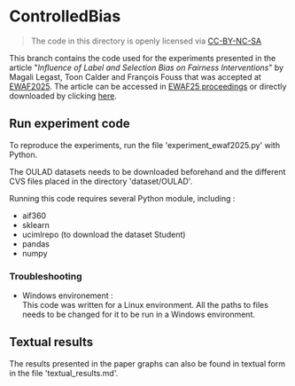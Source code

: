 # ControlledBias

> The code in this directory is openly licensed via [CC-BY-NC-SA](https://creativecommons.org/licenses/by-nc-sa/4.0/)

This branch contains the code used for the experiments presented in the article "*Influence of Label and Selection Bias on Fairness Interventions*" by Magali Legast, Toon Calder and François Fouss that was accepted at [EWAF2025](https://2025.ewaf.org/home).
The article can be accessed in [EWAF25 proceedings](https://proceedings.mlr.press/v294/) or directly downloaded by clicking [here](https://raw.githubusercontent.com/mlresearch/v294/main/assets/legast25a/legast25a.pdf).

## Run experiment code

To reproduce the experiments, run the file 'experiment_ewaf2025.py' with Python.

The OULAD datasets needs to be downloaded beforehand and the different CVS files placed in the directory 'dataset/OULAD'.

Running this code requires several Python module, including :
- aif360
- sklearn
- ucimlrepo (to download the dataset Student)
- pandas
- numpy


### Troubleshooting

- Windows environement :\
    This code was written for a Linux environment. All the paths to files needs to be changed for it to be run in a Windows environment.

## Textual results

The results presented in the paper graphs can also be found in textual form in the file 'textual_results.md'.